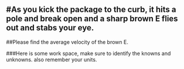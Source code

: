 #As you kick the package to the curb, it hits a pole and break open and a sharp brown E flies out and stabs your eye.  
---
##Please find the average velocity of the brown E.

###Here is some work space, make sure to identify the knowns and unknowns. also remember your units. 